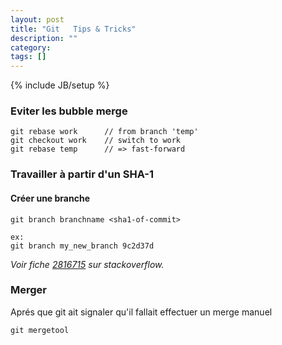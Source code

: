 ```yaml
---
layout: post
title: "Git   Tips & Tricks"
description: ""
category: 
tags: []
---
```

{% include JB/setup %}

### Eviter les bubble merge

    git rebase work      // from branch 'temp'
    git checkout work    // switch to work
    git rebase temp      // => fast-forward
    

### Travailler à partir d'un SHA-1

#### Créer une branche

    git branch branchname <sha1-of-commit>
    
    ex:
    git branch my_new_branch 9c2d37d
    
_Voir fiche [2816715](http://stackoverflow.com/questions/2816715/branch-from-a-previous-commit-using-git) sur stackoverflow._


### Merger

Aprés que git ait signaler qu'il fallait effectuer un merge manuel

    git mergetool
    
